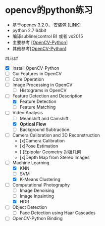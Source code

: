# opencv的python练习 #

- 基于opencv 3.2.0， 安装包 [[LINK](https://sourceforge.net/projects/opencvlibrary/files/opencv-win/3.2.0/)]
- python 2.7 64bit
- 编译subline(control B) 或者 vs2015
- 主要参考 [[OpenCV-Python](http://docs.opencv.org/3.2.0/d6/d00/tutorial_py_root.html)]
- 其他参考[[OpenCV-Python](https://opencv-python-tutroals.readthedocs.io/en/latest/#)]


#List#
- [x] Install OpenCV-Python
- [ ] Gui Features in OpenCV
- [ ] Core Operation
- [ ] Image Processing in OpenCV
	- [ ] Histograms in OpenCV
- [ ] Feature Detection and Description
	- [x] Feature Detection
	- [ ] Feature Matching
- [ ] Video Analysis
	- [ ] Meanshift and Camshift
	- [x] **Optical Flow**
	- [ ] Background Subtraction
- [ ] Camera Calibration and 3D Reconstruction
	- [x]Camera Calibration
	- [x]Pose Estimation
	- [ ]Epipolar Geometry 对极几何
	- [x]Depth Map from Stereo Images
- [ ] Machine Learning
	- [x] KNN
	- [ ] SVM
	- [x] K-Means Clustering
- [ ] Computational Photography
	- [ ] Image Denoising
	- [ ] Image Inpainting
	- [x] HDR
- [ ] Object Detection
	- [ ] Face Detection using Haar Cascades
- [ ] OpenCV-Python Binding